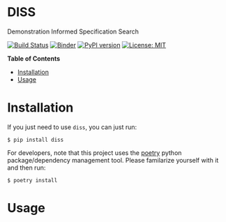 # DISS
Demonstration Informed Specification Search

[![Build Status](https://cloud.drone.io/api/badges/mvcisback/diss/status.svg)](https://cloud.drone.io/mvcisback/diss)
[![Binder](https://mybinder.org/badge_logo.svg)](https://mybinder.org/v2/gh/mvcisback/DISS/binder?labpath=experiment.ipynb)
[![PyPI version](https://badge.fury.io/py/diss.svg)](https://badge.fury.io/py/diss)
[![License: MIT](https://img.shields.io/badge/License-MIT-yellow.svg)](https://opensource.org/licenses/MIT)


<!-- markdown-toc start - Don't edit this section. Run M-x markdown-toc-generate-toc again -->
**Table of Contents**

- [Installation](#installation)
- [Usage](#usage)

<!-- markdown-toc end -->

# Installation

If you just need to use `diss`, you can just run:

`$ pip install diss`

For developers, note that this project uses the
[poetry](https://poetry.eustace.io/) python package/dependency
management tool. Please familarize yourself with it and then
run:

`$ poetry install`

# Usage
